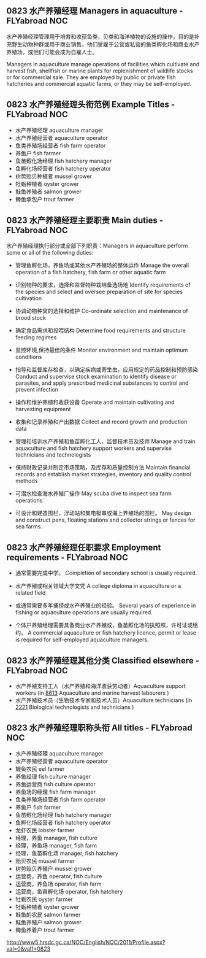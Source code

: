 ## 0823 水产养殖经理 Managers in aquaculture - FLYabroad NOC

水产养殖经理管理用于培育和收获鱼类，贝类和海洋植物的设施的操作，目的是补充野生动物种群或用于商业销售。他们受雇于公营或私营的鱼类孵化场和商业水产养殖场，或他们可能会成为自雇人士。

Managers in aquaculture manage operations of facilities which cultivate and harvest fish, shellfish or marine plants for replenishment of wildlife stocks or for commercial sale. They are employed by public or private fish hatcheries and commercial aquatic farms, or they may be self-employed.

## 0823 水产养殖经理头衔范例 Example Titles - FLYabroad NOC

* 水产养殖经理 aquaculture manager
* 水产养殖经营者 aquaculture operator
* 鱼类养殖场经营者 fish farm operator
* 养鱼户 fish farmer
* 鱼苗孵化场经理 fish hatchery manager
* 鱼孵化场经营者 fish hatchery operator
* 树势贻贝种植者 mussel grower
* 牡蛎种植者 oyster grower
* 鲑鱼养殖者 salmon grower
* 鳟鱼承包户 trout farmer

## 0823 水产养殖经理主要职责 Main duties - FLYabroad NOC

水产养殖经理执行部分或全部下列职责：Managers in aquaculture perform some or all of the following duties:

* 管理鱼孵化场，养鱼场或其他水产养殖场的整体运作
Manage the overall operation of a fish hatchery, fish farm or other aquatic farm

* 识别物种的要求，选择和监督物种栽培备选场地
Identify requirements of the species and select and oversee preparation of site for species cultivation

* 协调动物种窝的选择和维护
Co-ordinate selection and maintenance of brood stock

* 确定食品需求和投喂结构
Determine food requirements and structure feeding regimes

* 监控环境,保持最佳的条件
Monitor environment and maintain optimum conditions

* 指导和监督库存检查，以确定疾病或寄生虫，应用规定的药品控制和预防感染
Conduct and supervise stock examination to identify disease or parasites, and apply prescribed medicinal substances to control and prevent infection

* 操作和维护养植和收获设备
Operate and maintain cultivating and harvesting equipment

* 收集和记录养殖和产出数据
Collect and record growth and production data

* 管理和培训水产养殖和鱼苗孵化工人，监督技术员及技师
Manage and train aquaculture and fish hatchery support workers and supervise technicians and technologists

* 保持财政记录并制定市场策略，及库存和质量控制方法
Maintain financial records and establish market strategies, inventory and quality control methods

* 可潜水检查海水养殖厂操作
May scuba dive to inspect sea farm operations

* 可设计和建造围栏，浮动站和集电极串或海上养殖场的围栏。
May design and construct pens, floating stations and collector strings or fences for sea farms.

## 0823 水产养殖经理任职要求 Employment requirements - FLYabroad NOC

* 通常需要完成中学。
Completion of secondary school is usually required.

* 水产养殖或相关领域大学文凭
A college diploma in aquaculture or a related field 

* 或通常需要多年捕捞或水产养殖业的经验。
Several years of experience in fishing or aquaculture operations are usually required.

* 个体户养殖经理需要具备商业水产养殖或，鱼苗孵化场的执照照，许可证或租约。
A commercial aquaculture or fish hatchery licence, permit or lease is required for self-employed aquaculture managers.

## 0823 水产养殖经理其他分类 Classified elsewhere - FLYabroad NOC

* 水产养殖支持工人（水产养殖和海洋收获劳动者）Aquaculture support workers (in [8613](8613) Aquaculture and marine harvest labourers )
* 水产养殖技术员（生物技术专家和技术人员）Aquaculture technicians (in [2221](2221) Biological technologists and technicians )

## 0823 水产养殖经理职称头衔 All titles - FLYabroad NOC

* 水产养殖经理 aquaculture manager
* 水产养殖经营者 aquaculture operator
* 鳗鱼农民 eel farmer
* 养鱼经理 fish culture manager
* 养鱼运营商 fish culture operator
* 养鱼场的经理 fish farm manager
* 鱼类养殖场经营者 fish farm operator
* 养鱼户 fish farmer
* 鱼苗孵化场经理 fish hatchery manager
* 鱼孵化场经营者 fish hatchery operator
* 龙虾农民 lobster farmer
* 经理，养鱼 manager, fish culture
* 经理，养鱼场 manager, fish farm
* 经理，鱼苗孵化场 manager, fish hatchery
* 贻贝农民 mussel farmer
* 树势贻贝养殖户 mussel grower
* 运营商，养鱼 operator, fish culture
* 运营商，养鱼场 operator, fish farm
* 运营商，鱼苗孵化场 operator, fish hatchery
* 牡蛎农民 oyster farmer
* 牡蛎种植者 oyster grower
* 鲑鱼的农民 salmon farmer
* 鲑鱼养殖户 salmon grower
* 鳟鱼养着户 trout farmer

http://www5.hrsdc.gc.ca/NOC/English/NOC/2011/Profile.aspx?val=0&val1=0823